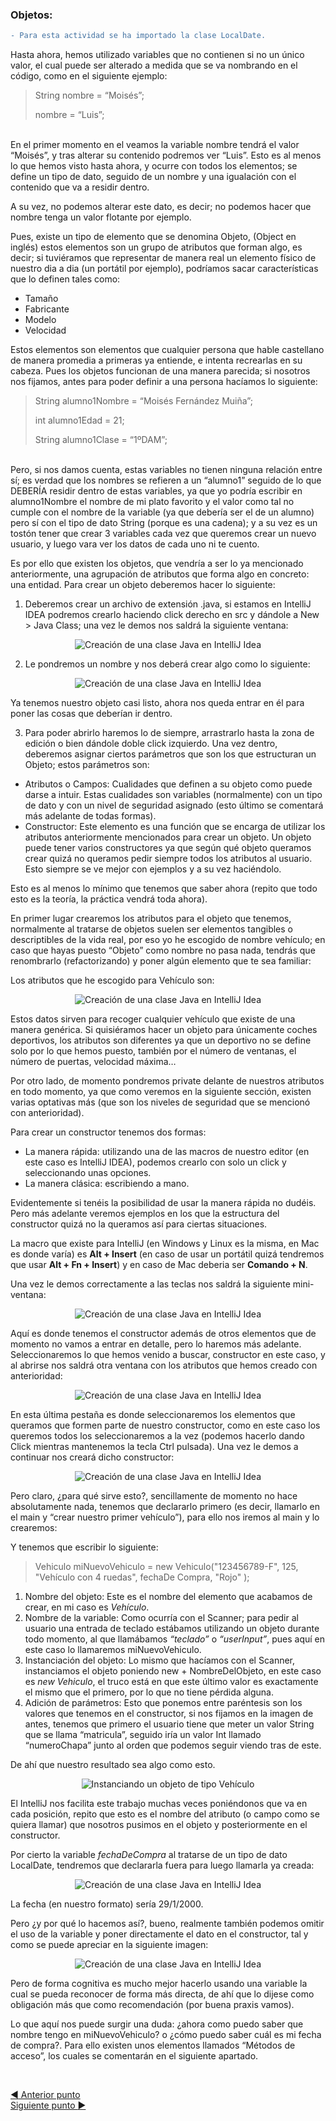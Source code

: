 ### Objetos:

``` diff
- Para esta actividad se ha importado la clase LocalDate.
```

Hasta ahora, hemos utilizado variables que no contienen si no un único valor, el cual puede ser alterado a medida que se va nombrando en el código, como en el siguiente ejemplo:
<br/>

> String nombre = “Moisés”; 
> 
> nombre = “Luis”;

<br/>
En el primer momento en el veamos la variable nombre tendrá el valor “Moisés”, y tras alterar su contenido podremos ver “Luis”. Esto es al menos lo que hemos visto hasta ahora, y ocurre con todos los elementos; se define un tipo de dato, seguido de un nombre y una igualación con el contenido que va a residir dentro.

A su vez, no podemos alterar este dato, es decir; no podemos hacer que nombre tenga un valor flotante por ejemplo.

Pues, existe un tipo de elemento que se denomina Objeto, (Object en inglés) estos elementos son un grupo de atributos que forman algo, es decir; si tuviéramos que representar de manera real un elemento físico de nuestro dia a dia (un portátil por ejemplo), podríamos sacar características que lo definen tales como:

- Tamaño
- Fabricante
- Modelo
- Velocidad

Estos elementos son elementos que cualquier persona que hable castellano de manera promedia a primeras ya entiende, e intenta recrearlas en su cabeza. Pues los objetos funcionan de una manera parecida; si nosotros nos fijamos, antes para poder definir a una persona hacíamos lo siguiente:
<br/>

> 
> String alumno1Nombre = “Moisés Fernández Muiña”;
> 
> int alumno1Edad = 21;
> 
> String alumno1Clase = “1ºDAM”;
> 

<br/>
Pero, si nos damos cuenta, estas variables no tienen ninguna relación entre sí; es verdad que los nombres se refieren a un “alumno1” seguido de lo que DEBERÍA residir dentro de estas variables, ya que yo podría escribir en alumno1Nombre el nombre de mi plato favorito y el valor como tal no cumple con el nombre de la variable (ya que debería ser el de un alumno) pero sí con el tipo de dato String (porque es una cadena); y a su vez es un tostón tener que crear 3 variables cada vez que queremos crear un nuevo usuario, y luego vara ver los datos de cada uno ni te cuento. 

Es por ello que existen los objetos, que vendría a ser lo ya mencionado anteriormente, una agrupación de atributos que forma algo en concreto: una entidad. Para crear un objeto deberemos hacer lo siguiente:

1. Deberemos crear un archivo de extensión .java, si estamos en IntelliJ IDEA podremos crearlo haciendo click derecho en src y dándole a New > Java Class; una vez le demos nos saldrá la siguiente ventana: 

<center>

![Creación de una clase Java en IntelliJ Idea](Imgs/Objetos/Objetos1.png)

</center>

2. Le pondremos un nombre y nos deberá crear algo como lo siguiente:

<center>

![Creación de una clase Java en IntelliJ Idea](Imgs/Objetos/Objetos2.png)

</center>


Ya tenemos nuestro objeto casi listo, ahora nos queda entrar en él para poner las cosas que deberían ir dentro.

3. Para poder abrirlo haremos lo de siempre, arrastrarlo hasta la zona de edición o bien dándole doble click izquierdo. Una vez dentro, deberemos asignar ciertos parámetros que son los que estructuran un Objeto; estos parámetros son:

- Atributos o Campos: Cualidades que definen a su objeto como puede darse a intuir. Estas cualidades son variables (normalmente) con un tipo de dato y con un nivel de seguridad asignado (esto último se comentará más adelante de todas formas).
- Constructor: Este elemento es una función que se encarga de utilizar los atributos anteriormente mencionados para crear un objeto. Un objeto puede tener varios constructores ya que según qué objeto queramos crear quizá no queramos pedir siempre todos los atributos al usuario. Esto siempre se ve mejor con ejemplos y a su vez haciéndolo.

Esto es al menos lo mínimo que tenemos que saber ahora (repito que todo esto es la teoría, la práctica vendrá toda ahora).

En primer lugar crearemos los atributos para el objeto que tenemos, normalmente al tratarse de objetos suelen ser elementos tangibles o descriptibles de la vida real, por eso yo he escogido de nombre vehículo; en caso que hayas puesto “Objeto” como nombre no pasa nada, tendrás que renombrarlo (refactorizando) y poner algún elemento que te sea familiar:

Los atributos que he escogido para Vehículo son:

<center>

![Creación de una clase Java en IntelliJ Idea](Imgs/Objetos/Objetos3.png)

</center>

Estos datos sirven para recoger cualquier vehículo que existe de una manera genérica. Si quisiéramos hacer un objeto para únicamente coches deportivos, los atributos son diferentes ya que un deportivo no se define solo por lo que hemos puesto, también por el número de ventanas, el número de puertas, velocidad máxima…

Por otro lado, de momento pondremos private delante de nuestros atributos en todo momento, ya que como veremos en la siguiente sección, existen varias optativas más (que son los niveles de seguridad que se mencionó con anterioridad).

Para crear un constructor tenemos dos formas:

- La manera rápida: utilizando una de las macros de nuestro editor (en este caso es IntelliJ IDEA), podemos crearlo con solo un click y seleccionando unas opciones.
- La manera clásica: escribiendo a mano.

Evidentemente si tenéis la posibilidad de usar la manera rápida no dudéis. Pero más adelante veremos ejemplos en los que la estructura del constructor quizá no la queramos así para ciertas situaciones. 

La macro que existe para IntelliJ (en Windows y Linux es la misma, en Mac es donde varía) es **Alt + Insert** (en caso de usar un portátil quizá tendremos que usar **Alt + Fn + Insert**) y en caso de Mac deberia ser **Comando + N**.

Una vez le demos correctamente a las teclas nos saldrá la siguiente mini-ventana:

<center>

![Creación de una clase Java en IntelliJ Idea](Imgs/Objetos/Objetos4.png)

</center>

Aquí es donde tenemos el constructor además de otros elementos que de momento no vamos a entrar en detalle, pero lo haremos más adelante. Seleccionaremos lo que hemos venido a buscar, constructor en este caso, y al abrirse nos saldrá otra ventana con los atributos que hemos creado con anterioridad:

<center>

![Creación de una clase Java en IntelliJ Idea](Imgs/Objetos/Objetos5.png)

</center>

En esta última pestaña es donde seleccionaremos los elementos que queramos que formen parte de nuestro constructor, como en este caso los queremos todos los seleccionaremos a la vez (podemos hacerlo dando Click mientras mantenemos la tecla Ctrl pulsada). Una vez le demos a continuar nos creará dicho constructor:

<center>

![Creación de una clase Java en IntelliJ Idea](Imgs/Objetos/Objetos6.png)

</center>

Pero claro, ¿para qué sirve esto?, sencillamente de momento no hace absolutamente nada, tenemos que declararlo primero (es decir, llamarlo en el main y “crear nuestro primer vehículo”), para ello nos iremos al main y lo crearemos:

Y tenemos que escribir lo siguiente:

> Vehiculo miNuevoVehiculo = new Vehiculo("123456789-F", 125, "Vehículo con 4 ruedas", fechaDe Compra, "Rojo" );


1. Nombre del objeto: Este es el nombre del elemento que acabamos de crear, en mi caso es *Vehículo*.
2. Nombre de la variable: Como ocurría con el Scanner; para pedir al usuario una entrada de teclado estábamos utilizando un objeto durante todo momento, al que llamábamos *“teclado”* o *“userInput”*, pues aquí en este caso lo llamaremos miNuevoVehiculo.
3. Instanciación del objeto: Lo mismo que hacíamos con el Scanner, instanciamos el objeto poniendo new + NombreDelObjeto, en este caso es *new Vehiculo*, el truco está en que este último valor es exactamente el mismo que el primero, por lo que no tiene pérdida alguna.
4. Adición de parámetros: Esto que ponemos entre paréntesis son los valores que tenemos en el constructor, si nos fijamos en la imagen de antes, tenemos que primero el usuario tiene que meter un valor String que se llama “matricula”, seguido iría un valor Int llamado “numeroChapa” junto al orden que podemos seguir viendo tras de este.

De ahí que nuestro resultado sea algo como esto.

<center>

![Instanciando un objeto de tipo Vehículo](Imgs/Objetos/Objetos7.png)

</center>

El IntelliJ nos facilita este trabajo muchas veces poniéndonos que va en cada posición, repito que esto es el nombre del atributo (o campo como se quiera llamar) que nosotros pusimos en el objeto y posteriormente en el constructor.

Por cierto la variable *fechaDeCompra* al tratarse de un tipo de dato LocalDate, tendremos que declararla fuera para luego llamarla ya creada:

<center>

![Creación de una clase Java en IntelliJ Idea](Imgs/Objetos/Objetos8.png)

</center>

La fecha (en nuestro formato) sería 29/1/2000.

Pero ¿y por qué lo hacemos así?, bueno, realmente también podemos omitir el uso de la variable y poner directamente el dato en el constructor, tal y como se puede apreciar en la siguiente imagen:

<center>

![Creación de una clase Java en IntelliJ Idea](Imgs/Objetos/Objetos9.png)

</center>


Pero de forma cognitiva es mucho mejor hacerlo usando una variable la cual se pueda reconocer de forma más directa, de ahí que lo dijese como obligación más que como recomendación (por buena praxis vamos).

Lo que aquí nos puede surgir una duda: ¿ahora como puedo saber que nombre tengo en miNuevoVehiculo? o ¿cómo puedo saber cuál es mi fecha de compra?. Para ello existen unos elementos llamados “Métodos de acceso”, los cuales se comentarán en el siguiente apartado.

<br>

[:arrow_backward: Anterior punto](7%20-%20Objetos%20en%20Java.md) <br>
[Siguiente punto :arrow_forward:](7.1%20-%20M%C3%A9todos%20de%20Acceso.md)